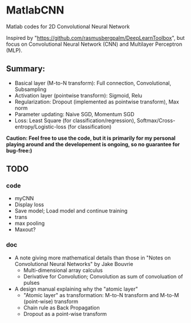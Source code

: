 MatlabCNN
=========

Matlab codes for 2D Convolutional Neural Network

Inspired by "https://github.com/rasmusbergpalm/DeepLearnToolbox", but focus on Convolutional Neural Network (CNN) and Multilayer Perceptron (MLP). 

## Summary:
* Basical layer (M-to-N transform): Full connection, Convolutional, Subsampling
* Activation layer (pointwise transform): Sigmoid, Relu
* Regularization: Dropout (implemented as pointwise transform), Max norm
* Parameter updating: Naive SGD, Momentum SGD
* Loss: Least Square (for classification/regression), Softmax/Cross-entropy/Logistic-loss (for classification)

**Caution: Feel free to use the code, but it is primarily for my personal playing around and the developement is ongoing, so no guarantee for bug-free:)**

## TODO
### code
* myCNN
 * Display loss 
 * Save model; Load model and continue training
* trans 
 * max pooling
* Maxout?

### doc
* A note giving more mathematical details than those in "Notes on Convolutional Neural Networks" by Jake Bouvrie
  * Multi-dimensional array calculus
  * Derivative for Convolution; Convolution as sum of convoluation of pulses
* A design manual explaining why the "atomic layer"
  * "Atomic layer" as transformation: M-to-N transform and M-to-M (point-wise) transform
  * Chain rule as Back Propagation
  * Dropout as a point-wise transform

